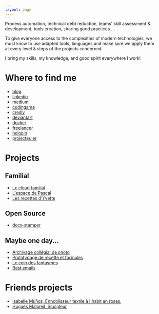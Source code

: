 ```yaml
---
layout: page
---
```


Process automation, technical debt reduction, teams’ skill assessment &
 development, tools creation, sharing good practices....

To give everyone access to the complexities of modern technologies, we must
 know to use adapted tools, languages and make sure we apply them at every
 level & steps of the projects concerned.
 
I bring my skills, my knowledge, and good spirit everywhere I work!

# Where to find me
- [blog](https://blog.verron.pro/)
- [linkedin](https://www.linkedin.com/in/josephverron/)
- [medium](https://medium.com/@joseph.verron)
- [codingame](https://www.codingame.com/profile/60e9b0f5e26f8a109f4fb4abd55f03d76149351)
- [credly](https://www.credly.com/users/joseph-verron)
- [deviantart](https://www.deviantart.com/josmun)
- [docker](https://hub.docker.com/u/verronpro)
- [freelancer](https://www.freelancer.com/u/josephverr)
- [holopin](https://www.holopin.io/@josephverron#)
- [projecteuler](https://projecteuler.net/progress=j_verron)
 
# Projects 

## Familial
- [Le cloud familial](https://cloud.verron.pro/)
- [L'espace de Pascal](https://pascal.verron.pro/)
- [Les recettes d'Yvette](https://yvette.verron.pro/)

## Open Source
- [docx-stamper](https://verronpro.github.io/docx-stamper/)

## Maybe one day...
- [Archivage collégial de photo](http://vieilles.photos)
- [Prototypage de recette et formules](http://creation.best)
- [Le coin des fantasmes](http://fantas.me)
- [Best emails](http://isda.best)

# Friends projects
- [Isabelle Muñoz, Ennoblisseur textile à l'habit en roses, ](https://habit-en-roses.fr/)
- [Hugues Malbreil, Sculpteur](https://malbreil.fr/)

